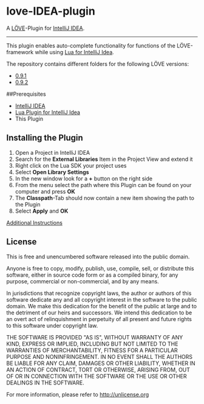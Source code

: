 # love-IDEA-plugin
A [LÖVE](http://love2d.org)-Plugin for [IntelliJ IDEA](http://www.jetbrains.com/idea/).

-----------

This plugin enables auto-complete functionality for functions of the LÖVE-framework while using [Lua for IntelliJ Idea](https://bitbucket.org/sylvanaar2/lua-for-idea/wiki/Home).

The repository contains different folders for the following LÖVE versions:
- [0.9.1](https://love2d.org/wiki/0.9.1)
- [0.9.2](https://love2d.org/wiki/0.9.2)


##Prerequisites

- [IntelliJ IDEA](http://www.jetbrains.com/idea/)
- [Lua Plugin for IntelliJ Idea](https://bitbucket.org/sylvanaar2/lua-for-idea/wiki/Home)
- This Plugin


## Installing the Plugin

1. Open a Project in IntelliJ IDEA
2. Search for the __External Libraries__ Item in the Project View and extend it
3. Right click on the Lua SDK your project uses
4. Select __Open Library Settings__
5. In the new window look for a __+__ button on the right side
6. From the menu select the path where this Plugin can be found on your computer and press __OK__
7. The __Classpath__-Tab should now contain a new item showing the path to the Plugin
8. Select __Apply__ and __OK__

[Additional Instructions](https://bitbucket.org/sylvanaar2/lua-for-idea/wiki/Installing_a_Custom_API)

## License

This is free and unencumbered software released into the public domain.

Anyone is free to copy, modify, publish, use, compile, sell, or
distribute this software, either in source code form or as a compiled
binary, for any purpose, commercial or non-commercial, and by any
means.

In jurisdictions that recognize copyright laws, the author or authors
of this software dedicate any and all copyright interest in the
software to the public domain. We make this dedication for the benefit
of the public at large and to the detriment of our heirs and
successors. We intend this dedication to be an overt act of
relinquishment in perpetuity of all present and future rights to this
software under copyright law.

THE SOFTWARE IS PROVIDED "AS IS", WITHOUT WARRANTY OF ANY KIND,
EXPRESS OR IMPLIED, INCLUDING BUT NOT LIMITED TO THE WARRANTIES OF
MERCHANTABILITY, FITNESS FOR A PARTICULAR PURPOSE AND NONINFRINGEMENT.
IN NO EVENT SHALL THE AUTHORS BE LIABLE FOR ANY CLAIM, DAMAGES OR
OTHER LIABILITY, WHETHER IN AN ACTION OF CONTRACT, TORT OR OTHERWISE,
ARISING FROM, OUT OF OR IN CONNECTION WITH THE SOFTWARE OR THE USE OR
OTHER DEALINGS IN THE SOFTWARE.

For more information, please refer to <http://unlicense.org>